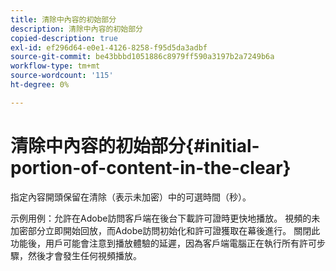 ```yaml
---
title: 清除中內容的初始部分
description: 清除中內容的初始部分
copied-description: true
exl-id: ef296d64-e0e1-4126-8258-f95d5da3adbf
source-git-commit: be43bbbd1051886c8979ff590a3197b2a7249b6a
workflow-type: tm+mt
source-wordcount: '115'
ht-degree: 0%

---
```


# 清除中內容的初始部分{#initial-portion-of-content-in-the-clear}

指定內容開頭保留在清除（表示未加密）中的可選時間（秒）。

示例用例：允許在Adobe訪問客戶端在後台下載許可證時更快地播放。 視頻的未加密部分立即開始回放，而Adobe訪問初始化和許可證獲取在幕後進行。 關閉此功能後，用戶可能會注意到播放體驗的延遲，因為客戶端電腦正在執行所有許可步驟，然後才會發生任何視頻播放。
